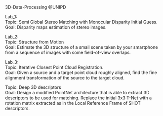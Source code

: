 3D-Data-Processing @UNIPD

Lab_1:\
Topic: Semi Global Stereo Matching with Monocular Disparity Initial Guess.\
Goal: Disparity maps estimation of stereo images.

Lab_2:\
Topic: Structure from Motion\
Goal: Estimate the 3D structure of a small scene taken by your smartphone from a sequence of images with some field-of-view overlaps.

Lab_3:\
Topic: Iterative Closest Point Cloud Registration.\
Goal: Given a source and a target point cloud roughly aligned, find the fine alignment transformation of the source to the target cloud.

Topic: Deep 3D descriptors\
Goal: Design a modified PointNet architecture that is able to extract 3D descriptors to be used for matching. Replace the initial 3x3 T-Net with a rotation matrix extracted as in the
Local Reference Frame of SHOT descriptors.
